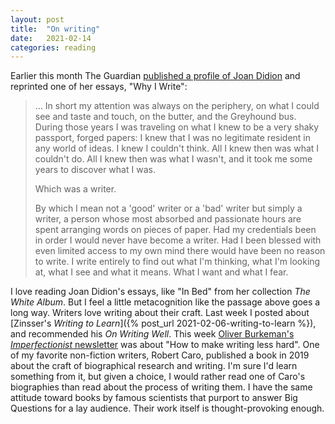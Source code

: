 ```yaml
---
layout: post
title:  "On writing"
date:   2021-02-14
categories: reading
---
```


Earlier this month The Guardian [published a profile of Joan Didion](https://www.theguardian.com/books/2021/feb/08/california-cool-and-magical-thinking-joan-didion-at-86) and reprinted one of her essays, "Why I Write":

> ... In short my attention was always on the periphery, on what I could see and taste and touch, on the butter, and the Greyhound bus. During those years I was traveling on what I knew to be a very shaky passport, forged papers: I knew that I was no legitimate resident in any world of ideas. I knew I couldn't think. All I knew then was what I couldn't do. All I knew then was what I wasn't, and it took me some years to discover what I was.
>
> Which was a writer.
>
> By which I mean not a 'good' writer or a 'bad' writer but simply a writer, a person whose most absorbed and passionate hours are spent arranging words on pieces of paper. Had my credentials been in order I would never have become a writer. Had I been blessed with even limited access to my own mind there would have been no reason to write. I write entirely to find out what I'm thinking, what I'm looking at, what I see and what it means. What I want and what I fear.

I love reading Joan Didion's essays, like "In Bed" from her collection _The White Album_. But I feel a little metacognition like the passage above goes a long way. Writers love writing about their craft. Last week I posted about [Zinsser's _Writing to Learn_]({% post_url 2021-02-06-writing-to-learn %}), and recommended his _On Writing Well_. This week [Oliver Burkeman's _Imperfectionist_ newsletter](https://www.oliverburkeman.com) was about "How to make writing less hard". One of my favorite non-fiction writers, Robert Caro, published a book in 2019 about the craft of biographical research and writing. I'm sure I'd learn something from it, but given a choice, I would rather read one of Caro's biographies than read about the process of writing them. I have the same attitude toward books by famous scientists that purport to answer Big Questions for a lay audience. Their work itself is thought-provoking enough.